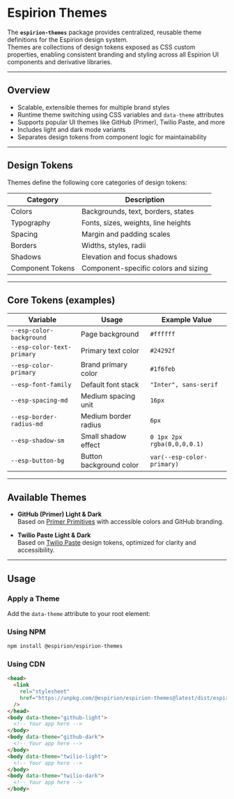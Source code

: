 # Espirion Themes

The **`espirion-themes`** package provides centralized, reusable theme definitions for the Espirion design system.  
Themes are collections of design tokens exposed as CSS custom properties, enabling consistent branding and styling across all Espirion UI components and derivative libraries.

---

## Overview

- Scalable, extensible themes for multiple brand styles
- Runtime theme switching using CSS variables and `data-theme` attributes
- Supports popular UI themes like GitHub (Primer), Twilio Paste, and more
- Includes light and dark mode variants
- Separates design tokens from component logic for maintainability

---

## Design Tokens

Themes define the following core categories of design tokens:

| Category         | Description                          |
| ---------------- | ------------------------------------ |
| Colors           | Backgrounds, text, borders, states   |
| Typography       | Fonts, sizes, weights, line heights  |
| Spacing          | Margin and padding scales            |
| Borders          | Widths, styles, radii                |
| Shadows          | Elevation and focus shadows          |
| Component Tokens | Component-specific colors and sizing |

---

## Core Tokens (examples)

| Variable                   | Usage                   | Example Value               |
| -------------------------- | ----------------------- | --------------------------- |
| `--esp-color-background`   | Page background         | `#ffffff`                   |
| `--esp-color-text-primary` | Primary text color      | `#24292f`                   |
| `--esp-color-primary`      | Brand primary color     | `#1f6feb`                   |
| `--esp-font-family`        | Default font stack      | `"Inter", sans-serif`       |
| `--esp-spacing-md`         | Medium spacing unit     | `16px`                      |
| `--esp-border-radius-md`   | Medium border radius    | `6px`                       |
| `--esp-shadow-sm`          | Small shadow effect     | `0 1px 2px rgba(0,0,0,0.1)` |
| `--esp-button-bg`          | Button background color | `var(--esp-color-primary)`  |

---

## Available Themes

- **GitHub (Primer) Light & Dark**  
  Based on [Primer Primitives](https://primer.style/primitives) with accessible colors and GitHub branding.

- **Twilio Paste Light & Dark**  
  Based on [Twilio Paste](https://paste.twilio.design/) design tokens, optimized for clarity and accessibility.

---

## Usage

### Apply a Theme

Add the `data-theme` attribute to your root element:

### Using NPM

```bash
npm install @espirion/espirion-themes
```

### Using CDN

```html
<head>
  <link
    rel="stylesheet"
    href="https://unpkg.com/@espirion/espirion-themes@latest/dist/espirion-themes.css"
  />
</head>
<body data-theme="github-light">
  <!-- Your app here -->
</body>
<body data-theme="github-dark">
  <!-- Your app here -->
</body>
<body data-theme="twilio-light">
  <!-- Your app here -->
</body>
<body data-theme="twilio-dark">
  <!-- Your app here -->
</body>
```
